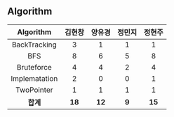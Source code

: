 ## Algorithm
|    Algorithm    | 김현창 | 양유경 | 정민지 | 정현주 |
| :-------------: | :----: | :----: | :----: | :----: |
|BackTracking|3|1|1|1|
|BFS|8|6|5|8|
|Bruteforce|4|4|2|4|
|Implematation|2|0|0|1|
|TwoPointer|1|1|1|1|
| **합계** | **18**|**12**|**9**|**15**|

